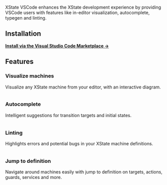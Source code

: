 XState VSCode enhances the XState development experience by providing VSCode users with features like in-editor visualization, autocomplete, typegen and linting.

## Installation

**[Install via the Visual Studio Code Marketplace →](https://marketplace.visualstudio.com/items?itemName=mattpocock.xstate-vscode)**

## Features

### Visualize machines

Visualize any XState machine from your editor, with an interactive diagram.

<img src="https://raw.githubusercontent.com/mattpocock/vscode-xstate-demo/master/assets/visualization.png" alt="" />

### Autocomplete

Intelligent suggestions for transition targets and initial states.

<img src="https://raw.githubusercontent.com/mattpocock/vscode-xstate-demo/master/assets/autocomplete.png" alt="" />

### Linting

Highlights errors and potential bugs in your XState machine definitions.

<img src="https://raw.githubusercontent.com/mattpocock/vscode-xstate-demo/master/assets/linting.png" alt="" />

### Jump to definition

Navigate around machines easily with jump to definition on targets, actions, guards, services and more.

<img src="https://raw.githubusercontent.com/mattpocock/vscode-xstate-demo/master/assets/jump-to-definition.png" alt="" />
